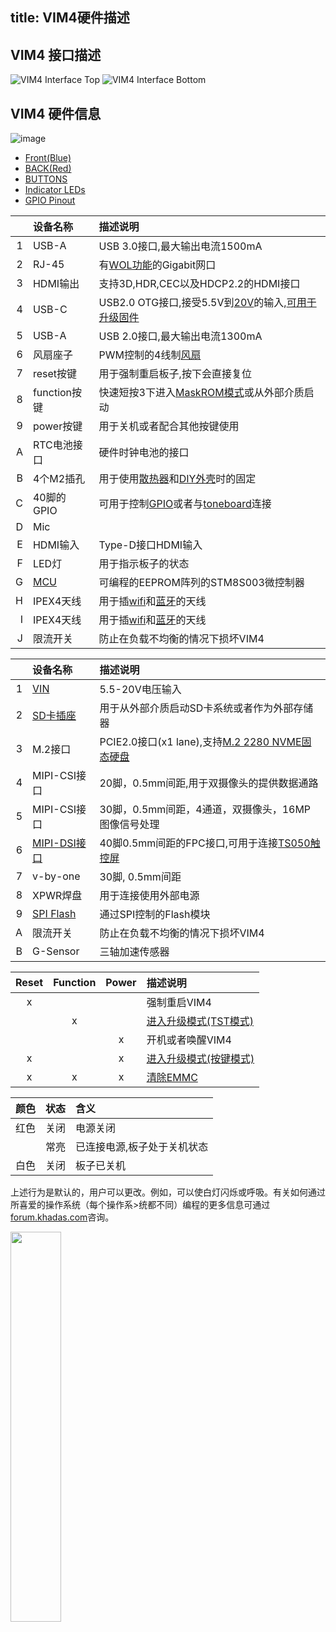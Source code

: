 title: VIM4硬件描述
---

## VIM4 接口描述

![VIM4 Interface Top](/linux/images/vim4/vim4_interfaces_top.png)
![VIM4 Interface Bottom](/linux/images/vim4/vim4_interfaces_bottom.png)

## VIM4 硬件信息

![image](/linux/images/vim4/vim4_circle_labels.png)

<ul class="nav nav-tabs" id="myTab" role="tablist">
  <li class="nav-item" role="presentation">
    <a class="nav-link active" id="front-tab" data-toggle="tab" href="#front-vim4" role="tab" aria-controls="front" aria-selected="true">Front(Blue)</a>
  </li>
  <li class="nav-item" role="presentation">
    <a class="nav-link" id="back-tab" data-toggle="tab" href="#back-vim4" role="tab" aria-controls="back" aria-selected="false">BACK(Red)</a>
  </li>
  <li class="nav-item" role="presentation">
    <a class="nav-link" id="button-tab" data-toggle="tab" href="#button-vim4" role="tab" aria-controls="button" aria-selected="false">BUTTONS</a>
  </li>
  <li class="nav-item" role="presentation">
    <a class="nav-link" id="led-tab" data-toggle="tab" href="#led-vim4" role="tab" aria-controls="led" aria-selected="false">Indicator LEDs</a>
  </li>
  <li class="nav-item" role="presentation">
    <a class="nav-link" id="gpio-tab" data-toggle="tab" href="#gpio-vim4" role="tab" aria-controls="gpio" aria-selected="false">GPIO Pinout</a>
  </li>
</ul>
<div class="tab-content" id="myTabContent">
<div class="tab-pane fade show active" id="front-vim4" role="tabpanel" aria-labelledby="front-tab">

||设备名称|描述说明|
|---:|:---|:---|
|1|USB-A|USB 3.0接口,最大输出电流1500mA|
|2|RJ-45|有[WOL功能](Wol.html)的Gigabit网口|
|3|HDMI输出|支持3D,HDR,CEC以及HDCP2.2的HDMI接口|
|4|USB-C|USB2.0 OTG接口,接受5.5V到[20V](https://www.khadas.com/product-page/usb-c-24w-adapter)的输入,[可用于升级固件](InstallOsIntoEmmc.html)|
|5|USB-A|USB 2.0接口,最大输出电流1300mA|
|6|风扇座子|PWM控制的4线制[风扇](https://www.khadas.com/product-page/3705-cooling-fan)|
|7|reset按键|用于强制重启板子,按下会直接复位|
|8|function按键|快速短按3下进入[MaskROM模式](BootIntoUpgradeMode.html)或从外部介质启动|
|9|power按键|用于关机或者配合其他按键使用|
|A|RTC电池接口|硬件时钟电池的接口|
|B|4个M2插孔|用于使用[散热器](https://www.khadas.com/product-page/new-vim-heatsink)和[DIY外壳](https://www.khadas.com/product-page/diy-case)时的固定|
|C|40脚的GPIO|可用于控制[GPIO](Gpio.html)或者与[toneboard](https://www.khadas.com/product-page/tone-board)连接|
|D|Mic||
|E|HDMI输入|Type-D接口HDMI输入|
|F|LED灯|用于指示板子的状态|
|G|[MCU](KbiGuidance.html)|可编程的EEPROM阵列的STM8S003微控制器|
|H|IPEX4天线|用于插[wifi](Wifi.html)和[蓝牙](Bluetooth.html)的天线|
|I|IPEX4天线|用于插[wifi](Wifi.html)和[蓝牙](Bluetooth.html)的天线|
|J|限流开关|防止在负载不均衡的情况下损坏VIM4|

</div>
<div class="tab-pane fade" id="back-vim4" role="tabpanel" aria-labelledby="back-tab">

||设备名称|描述说明|
|---:|:---|:---|
|1|[VIN](https://www.khadas.com/product-page/vin-to-vin-cable)|5.5-20V电压输入|
|2|[SD卡插座](BootFromExtMedia.html)|用于从外部介质启动SD卡系统或者作为外部存储器|
|3|M.2接口|PCIE2.0接口(x1 lane),支持[M.2 2280 NVME固态硬盘]()|
|4|MIPI-CSI接口|20脚，0.5mm间距,用于双摄像头的提供数据通路|
|5|MIPI-CSI接口|30脚，0.5mm间距，4通道，双摄像头，16MP图像信号处理|
|6|[MIPI-DSI接口](TS050.html)|40脚0.5mm间距的FPC接口,可用于连接[TS050触控屏](https://www.khadas.com/product-page/ts050-touchscreen)|
|7|v-by-one|30脚, 0.5mm间距|
|8|XPWR焊盘|用于连接使用外部电源|
|9|[SPI Flash](BootFromSpiFlash.html)|通过SPI控制的Flash模块|
|A|限流开关|防止在负载不均衡的情况下损坏VIM4|
|B|G-Sensor|三轴加速传感器|

</div>
<div class="tab-pane fade" id="button-vim4" role="tabpanel" aria-labelledby="button-tab">

|Reset|Function|Power|描述说明|
|:---:|:---:|:---:|:---|
|x|||强制重启VIM4|
||x||[进入升级模式(TST模式)](BootIntoUpgradeMode.html)|
|||x|开机或者唤醒VIM4|
|x||x|[进入升级模式(按键模式)](BootIntoUpgradeMode.html)|
|x|x|x|[清除EMMC](EraseEmmc.html)|

</div>
<div class="tab-pane fade" id="led-vim4" role="tabpanel" aria-labelledby="led-tab">

|颜色|状态|含义|
|---:|:---:|:---|
|红色|关闭|电源关闭|
||常亮|已连接电源,板子处于关机状态|
|白色|关闭|板子已关机|

上述行为是默认的，用户可以更改。例如，可以使白灯闪烁或呼吸。有关如何通过所喜爱的操作系统（每个操作系>统都不同）编程的更多信息可通过[forum.khadas.com](https://forum.khadas.com)咨询。
</div>
<div class="tab-pane fade" id="gpio-vim4" role="tabpanel" aria-labelledby="gpio-tab">

<img src="{{ system }}/linux/images/vim4/vim4_gpio.png" width="40%" height="40%" >

</div>
</div>












